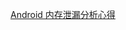 


[Android 内存泄漏分析心得](http://mp.weixin.qq.com/s?__biz=MzI0NTcxNTg5Mg==&mid=2247483925&idx=1&sn=7ec5b384d3c44ba57bbfc6e68d26a8df&chksm=e94b04cede3c8dd8a1b615a9fe6bc112dd94f65951fdf79ef1c32f6fa414d3a5449f007bacbe&mpshare=1&scene=23&srcid=0215c5BP73sXSZ3IWzGodCmw#rd)